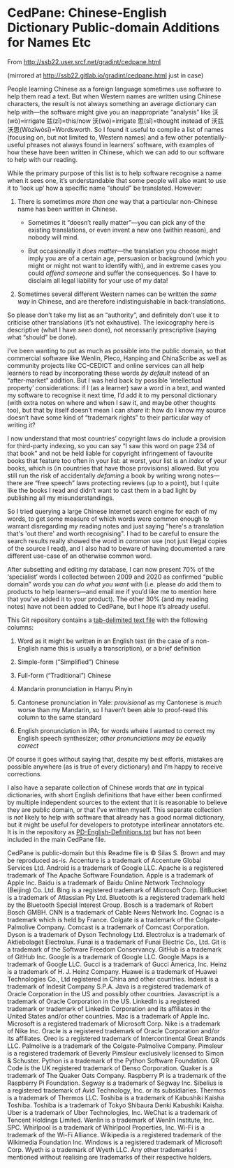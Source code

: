 CedPane: Chinese-English Dictionary Public-domain Additions for Names Etc
=========================================================================

From http://ssb22.user.srcf.net/gradint/cedpane.html

(mirrored at http://ssb22.gitlab.io/gradint/cedpane.html just in case)

People learning Chinese as a foreign language sometimes use software to help them read a text.  But when Western names are written using Chinese characters, the result is not always something an average dictionary can help with—the software might give you an inappropriate “analysis” like 沃(wò)=irrigate 兹(zī)=this/now 沃(wò)=irrigate 思(sī)=thought instead of 沃兹沃思(Wòzīwòsī)=Wordsworth. So I found it useful to compile a list of names (focusing on, but not limited to, Western names) and a few other potentially-useful phrases not always found in learners’ software, with examples of how these have been written in Chinese, which we can add to our software to help with our reading.

While the primary purpose of this list is to help software recognise a name when it sees one, it’s understandable that some people will also want to use it to ‘look up’ how a specific name “should” be translated. However:

  1. There is sometimes _more than one_ way that a particular non-Chinese name has been written in Chinese.

     * Sometimes it “doesn’t really matter”—you can pick any of the existing translations, or even invent a new one (within reason), and nobody will mind.

     * But occasionally it _does matter_—the translation you choose might imply you are of a certain age, persuasion or background (which you might or might not want to identify with), and in extreme cases you could _offend someone_ and suffer the consequences. So I have to disclaim all legal liability for your use of my data!

  2. Sometimes several different Western names can be written the _same way_ in Chinese, and are therefore indistinguishable in back-translations.

So please don’t take my list as an “authority”, and definitely don’t use it to criticise other translations (it’s not exhaustive). The lexicography here is descriptive (what I have _seen_ done), not necessarily prescriptive (saying what “should” be done).

I’ve been wanting to put as much as possible into the public domain, so that commercial software like Wenlin, Pleco, Hanping and ChinaScribe as well as community projects like CC-CEDICT and online services can all help learners to read by incorporating these words _by default_ instead of an “after-market” addition. But I was held back by possible ‘intellectual property’ considerations: if I (as a learner) saw a word in a text, and wanted my software to recognise it next time, I’d add it to my personal dictionary (with extra notes on where and when I saw it, and maybe other thoughts too), but that by itself doesn’t mean I can _share_ it: how do I know my source doesn’t have some kind of “trademark rights” to their particular way of writing it?

I now understand that most countries’ copyright laws do include a provision for third-party indexing, so you can say “I saw this word on page 234 of that book” and not be held liable for copyright infringement of favourite books that feature too often in your list: at worst, your list is an _index_ of your books, which is (in countries that have those provisions) allowed. But you still run the risk of accidentally _defaming_ a book by writing wrong notes—there are “free speech” laws protecting reviews (up to a point), but I quite like the books I read and didn’t want to cast them in a bad light by publishing all my misunderstandings.

So I tried querying a large Chinese Internet search engine for each of my words, to get some measure of which words were common enough to warrant disregarding my reading notes and just saying "here's a translation that's 'out there' and worth recognising". I had to be careful to ensure the search results really showed the word in _common_ use (not just illegal copies of the source I read), and I also had to beware of having documented a rare different use-case of an otherwise common word.

After subsetting and editing my database, I can now present 70% of the ‘specialist’ words I collected between 2009 and 2020 as confirmed “public domain” words you can _do what you want_ with (i.e. please _do_ add them to products to help learners—and email me if you’d like me to mention here that you’ve added it to your product). The other 30% (and my reading notes) have not been added to CedPane, but I hope it’s already useful.

This Git repository contains a [tab-delimited text file](cedpane.txt) with the following columns:

1. Word as it might be written in an English text (in the case of a non-English name this is usually a transcription), or a brief definition

2. Simple-form (“Simplified”) Chinese

3. Full-form (“Traditional”) Chinese

4. Mandarin pronunciation in Hanyu Pinyin

5. Cantonese pronunciation in Yale: _provisional_ as my Cantonese is _much_ worse than my Mandarin, so I haven’t been able to proof-read this column to the same standard

6. English pronunciation in IPA; for words where I wanted to correct my English speech synthesizer; _other pronunciations may be equally correct_

Of course it goes without saying that, despite my best efforts, mistakes are possible anywhere (as is true of every dictionary) and I’m happy to receive corrections.

I also have a separate collection of Chinese words that _are_ in typical dictionaries, with short English definitions that have either been confirmed by multiple independent sources to the extent that it is reasonable to believe they are public domain, or that I’ve written myself.  This separate collection is _not_ likely to help with software that already has a good normal dictionary, but it might be useful for developers to prototype interlinear annotators etc.  It is in the repository as [PD-English-Definitions.txt](PD-English-Definitions.txt) but has not been included in the main CedPane file.

CedPane is public-domain but this Readme file is © Silas S. Brown and may be reproduced as-is.
Accenture is a trademark of Accenture Global Services Ltd.
Android is a trademark of Google LLC.
Apache is a registered trademark of The Apache Software Foundation.
Apple is a trademark of Apple Inc.
Baidu is a trademark of Baidu Online Network Technology (Beijing) Co. Ltd.
Bing is a registered trademark of Microsoft Corp.
BitBucket is a trademark of Atlassian Pty Ltd.
Bluetooth is a registered trademark held by the Bluetooth Special Interest Group.
Bosch is a trademark of Robert Bosch GMBH.
CNN is a trademark of Cable News Network Inc.
Cognac is a trademark which is held by France.
Colgate is a trademark of the Colgate-Palmolive Company.
Comcast is a trademark of Comcast Corporation.
Dyson is a trademark of Dyson Technology Ltd.
Electrolux is a trademark of Aktiebolaget Electrolux.
Funai is a trademark of Funai Electric Co., Ltd.
Git is a trademark of the Software Freedom Conservancy.
GitHub is a trademark of GitHub Inc.
Google is a trademark of Google LLC.
Google Maps is a trademark of Google LLC.
Gucci is a trademark of Gucci America, Inc.
Heinz is a trademark of H. J. Heinz Company.
Huawei is a trademark of Huawei Technologies Co., Ltd registered in China and other countries.
Indesit is a trademark of Indesit Company S.P.A.
Java is a registered trademark of Oracle Corporation in the US and possibly other countries.
Javascript is a trademark of Oracle Corporation in the US.
LinkedIn is a registered trademark or trademark of LinkedIn Corporation and its affiliates in the United States and/or other countries.
Mac is a trademark of Apple Inc.
Microsoft is a registered trademark of Microsoft Corp.
Nike is a trademark of Nike Inc.
Oracle is a registered trademark of Oracle Corporation and/or its affiliates.
Oreo is a registered trademark of Intercontinental Great Brands LLC.
Palmolive is a trademark of the Colgate-Palmolive Company.
Pimsleur is a registered trademark of Beverly Pimsleur exclusively licensed to Simon &amp; Schuster.
Python is a trademark of the Python Software Foundation.
QR Code is the UK registered trademark of Denso Corporation.
Quaker is a trademark of The Quaker Oats Company.
Raspberry Pi is a trademark of the Raspberry Pi Foundation.
Segway is a trademark of Segway Inc.
Sibelius is a registered trademark of Avid Technology, Inc. or its subsidiaries.
Thermos is a trademark of Thermos LLC.
Toshiba is a trademark of Kabushiki Kaisha Toshiba.
Toshiba is a trademark of Tokyo Shibaura Denki Kabushiki Kaisha.
Uber is a trademark of Uber Technologies, Inc.
WeChat is a trademark of Tencent Holdings Limited.
Wenlin is a trademark of Wenlin Institute, Inc. SPC.
Whirlpool is a trademark of Whirlpool Properties, Inc.
Wi-Fi is a trademark of the Wi-Fi Alliance.
Wikipedia is a registered trademark of the Wikimedia Foundation Inc.
Windows is a registered trademark of Microsoft Corp.
Wyeth is a trademark of Wyeth LLC.
Any other trademarks I mentioned without realising are trademarks of their respective holders.
